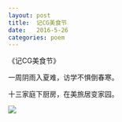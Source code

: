 ```yaml
---
layout: post
title:  记CG美食节
date:   2016-5-26
categories: poem
---
```

《记CG美食节》

一周阴雨入夏难，访学不惧倒春寒。

十三家庭下厨房，在美旅居变家园。

<!--more-->

![]({{site.url}}/Images/18.png)